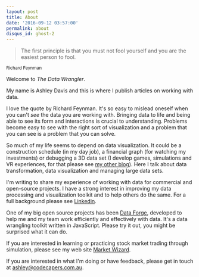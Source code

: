 ```yaml
---
layout: post
title: About
date: '2016-09-12 03:57:00'
permalink: about
disqus_id: ghost-2
---
```


> The first principle is that you must not fool yourself and you are the easiest person to fool. 

<sup>Richard Feynman</sub>

Welcome to *The Data Wrangler*. 

My name is Ashley Davis and this is where I publish articles on working with data. 

I love the quote by Richard Feynman. It's so easy to mislead oneself when you can't *see* the data you are working with. Bringing data to life and being able to see its form and interactions is crucial to understanding. Problems become easy to see with the right sort of visualization and a problem that you can see is a problem that you can solve.

So much of my life seems to depend on data visualization. It could be a construction schedule (in my day job), a financial graph (for watching my investments) or debugging a 3D data set (I develop games, simulations and VR experiences, for that please see [my other blog](http://www.what-could-possibly-go-wrong.com/?utm_source=ash&utm_medium=the-data-wrangler&utm_campaign=the-data-wrangler-about)). Here I talk about data transformation, data visualization and managing large data sets. 

I'm writing to share my experience of working with data for commercial and open-source projects. I have a strong interest in improving my data processing and visualization toolkit and to help others do the same. For a full background please see [Linkedin](https://www.linkedin.com/in/ashleydavis75).

One of my big open source projects has been [Data Forge](http://www.data-forge-js.com/?utm_source=the-data-wrangler&utm_campaign=the-data-wrangler&utm_medium=blog), developed to help me and my team work efficiently and effectively with data. It's a data wrangling toolkit written in JavaScript. Please try it out, you might be surprised what it can do.

If you are interested in learning or practicing stock market trading through simulation, please see my web site [Market Wizard](https://www.market-wizard.com.au/).

If you are interested in what I'm doing or have feedback, please get in touch at [ashley@codecapers.com.au](mailto://ashley@codecapers.com.au).